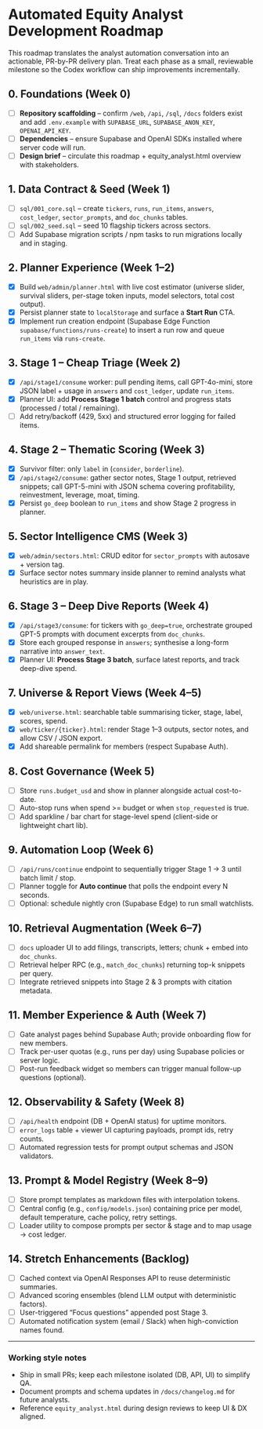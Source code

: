 # Automated Equity Analyst Development Roadmap

This roadmap translates the analyst automation conversation into an actionable, PR-by-PR delivery
plan. Treat each phase as a small, reviewable milestone so the Codex workflow can ship improvements
incrementally.

## 0. Foundations (Week 0)
- [ ] **Repository scaffolding** – confirm `/web`, `/api`, `/sql`, `/docs` folders exist and add
      `.env.example` with `SUPABASE_URL`, `SUPABASE_ANON_KEY`, `OPENAI_API_KEY`.
- [ ] **Dependencies** – ensure Supabase and OpenAI SDKs installed where server code will run.
- [ ] **Design brief** – circulate this roadmap + equity_analyst.html overview with stakeholders.

## 1. Data Contract & Seed (Week 1)
- [ ] `sql/001_core.sql` – create `tickers`, `runs`, `run_items`, `answers`, `cost_ledger`,
      `sector_prompts`, and `doc_chunks` tables.
- [ ] `sql/002_seed.sql` – seed 10 flagship tickers across sectors.
- [ ] Add Supabase migration scripts / npm tasks to run migrations locally and in staging.

## 2. Planner Experience (Week 1–2)
- [x] Build `web/admin/planner.html` with live cost estimator (universe slider, survival sliders,
      per-stage token inputs, model selectors, total cost output).
- [x] Persist planner state to `localStorage` and surface a **Start Run** CTA.
- [x] Implement run creation endpoint (Supabase Edge Function `supabase/functions/runs-create`) to
      insert a run row and queue `run_items` via `runs-create`.

## 3. Stage 1 – Cheap Triage (Week 2)
- [x] `/api/stage1/consume` worker: pull pending items, call GPT-4o-mini, store JSON label + usage
      in `answers` and `cost_ledger`, update `run_items`.
- [x] Planner UI: add **Process Stage 1 batch** control and progress stats (processed / total /
      remaining).
- [ ] Add retry/backoff (429, 5xx) and structured error logging for failed items.

## 4. Stage 2 – Thematic Scoring (Week 3)
- [x] Survivor filter: only `label` in (`consider`, `borderline`).
- [x] `/api/stage2/consume`: gather sector notes, Stage 1 output, retrieved snippets; call GPT-5-mini
      with JSON schema covering profitability, reinvestment, leverage, moat, timing.
- [x] Persist `go_deep` boolean to `run_items` and show Stage 2 progress in planner.

## 5. Sector Intelligence CMS (Week 3)
- [x] `web/admin/sectors.html`: CRUD editor for `sector_prompts` with autosave + version tag.
- [x] Surface sector notes summary inside planner to remind analysts what heuristics are in play.

## 6. Stage 3 – Deep Dive Reports (Week 4)
- [x] `/api/stage3/consume`: for tickers with `go_deep=true`, orchestrate grouped GPT-5 prompts with
      document excerpts from `doc_chunks`.
- [x] Store each grouped response in `answers`; synthesise a long-form narrative into
      `answer_text`.
- [x] Planner UI: **Process Stage 3 batch**, surface latest reports, and track deep-dive spend.

## 7. Universe & Report Views (Week 4–5)
- [x] `web/universe.html`: searchable table summarising ticker, stage, label, scores, spend.
- [x] `web/ticker/{ticker}.html`: render Stage 1–3 outputs, sector notes, and allow CSV / JSON
      export.
- [x] Add shareable permalink for members (respect Supabase Auth).

## 8. Cost Governance (Week 5)
- [ ] Store `runs.budget_usd` and show in planner alongside actual cost-to-date.
- [ ] Auto-stop runs when spend >= budget or when `stop_requested` is true.
- [ ] Add sparkline / bar chart for stage-level spend (client-side or lightweight chart lib).

## 9. Automation Loop (Week 6)
- [ ] `/api/runs/continue` endpoint to sequentially trigger Stage 1 → 3 until batch limit / stop.
- [ ] Planner toggle for **Auto continue** that polls the endpoint every N seconds.
- [ ] Optional: schedule nightly cron (Supabase Edge) to run small watchlists.

## 10. Retrieval Augmentation (Week 6–7)
- [ ] `docs` uploader UI to add filings, transcripts, letters; chunk + embed into `doc_chunks`.
- [ ] Retrieval helper RPC (e.g., `match_doc_chunks`) returning top-k snippets per query.
- [ ] Integrate retrieved snippets into Stage 2 & 3 prompts with citation metadata.

## 11. Member Experience & Auth (Week 7)
- [ ] Gate analyst pages behind Supabase Auth; provide onboarding flow for new members.
- [ ] Track per-user quotas (e.g., runs per day) using Supabase policies or server logic.
- [ ] Post-run feedback widget so members can trigger manual follow-up questions (optional).

## 12. Observability & Safety (Week 8)
- [ ] `/api/health` endpoint (DB + OpenAI status) for uptime monitors.
- [ ] `error_logs` table + viewer UI capturing payloads, prompt ids, retry counts.
- [ ] Automated regression tests for prompt output schemas and JSON validators.

## 13. Prompt & Model Registry (Week 8–9)
- [ ] Store prompt templates as markdown files with interpolation tokens.
- [ ] Central config (e.g., `config/models.json`) containing price per model, default temperature,
      cache policy, retry settings.
- [ ] Loader utility to compose prompts per sector & stage and to map usage -> cost ledger.

## 14. Stretch Enhancements (Backlog)
- [ ] Cached context via OpenAI Responses API to reuse deterministic summaries.
- [ ] Advanced scoring ensembles (blend LLM output with deterministic factors).
- [ ] User-triggered “Focus questions” appended post Stage 3.
- [ ] Automated notification system (email / Slack) when high-conviction names found.

---

### Working style notes
- Ship in small PRs; keep each milestone isolated (DB, API, UI) to simplify QA.
- Document prompts and schema updates in `/docs/changelog.md` for future analysts.
- Reference `equity_analyst.html` during design reviews to keep UI & DX aligned.
